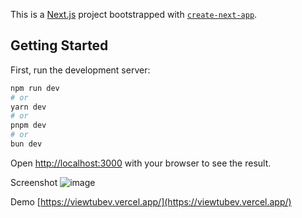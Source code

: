 This is a [Next.js](https://nextjs.org/) project bootstrapped with [`create-next-app`](https://github.com/vercel/next.js/tree/canary/packages/create-next-app).

## Getting Started

First, run the development server:

```bash
npm run dev
# or
yarn dev
# or
pnpm dev
# or
bun dev
```

Open [http://localhost:3000](http://localhost:3000) with your browser to see the result.

Screenshot
![image](https://github.com/tahir-asadov/Video/assets/1172253/969f8c68-5ed3-47a7-b47f-1f215c96746c)

Demo [https://viewtubev.vercel.app/](https://viewtubev.vercel.app/)
